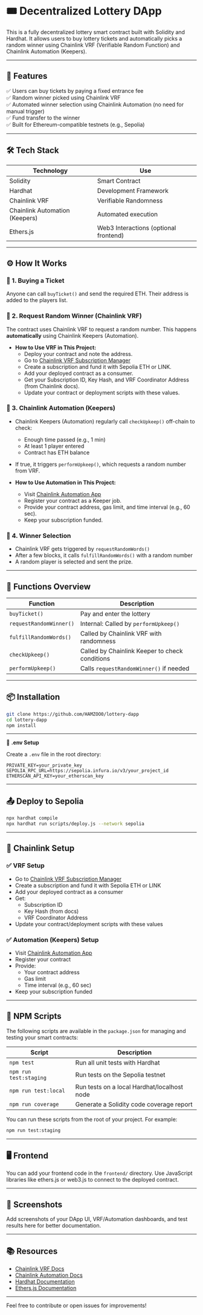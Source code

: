# 🎟️ Decentralized Lottery DApp

This is a fully decentralized lottery smart contract built with Solidity and Hardhat. It allows users to buy lottery tickets and automatically picks a random winner using Chainlink VRF (Verifiable Random Function) and Chainlink Automation (Keepers).

---

## 🚀 Features

✅ Users can buy tickets by paying a fixed entrance fee  
✅ Random winner picked using Chainlink VRF  
✅ Automated winner selection using Chainlink Automation (no need for manual trigger)  
✅ Fund transfer to the winner  
✅ Built for Ethereum-compatible testnets (e.g., Sepolia)

---

## 🛠 Tech Stack

| Technology | Use |
|------------|-----|
| Solidity   | Smart Contract |
| Hardhat    | Development Framework |
| Chainlink VRF | Verifiable Randomness |
| Chainlink Automation (Keepers) | Automated execution |
| Ethers.js  | Web3 Interactions (optional frontend) |

---

## ⚙️ How It Works

### 🎫 1. Buying a Ticket

Anyone can call `buyTicket()` and send the required ETH. Their address is added to the players list.

### 🎲 2. Request Random Winner (Chainlink VRF)

The contract uses Chainlink VRF to request a random number. This happens **automatically** using Chainlink Keepers (Automation).

- **How to Use VRF in This Project:**
  - Deploy your contract and note the address.
  - Go to [Chainlink VRF Subscription Manager](https://vrf.chain.link/sepolia)
  - Create a subscription and fund it with Sepolia ETH or LINK.
  - Add your deployed contract as a consumer.
  - Get your Subscription ID, Key Hash, and VRF Coordinator Address (from Chainlink docs).
  - Update your contract or deployment scripts with these values.

### 🤖 3. Chainlink Automation (Keepers)

- Chainlink Keepers (Automation) regularly call `checkUpkeep()` off-chain to check:
  - Enough time passed (e.g., 1 min)
  - At least 1 player entered
  - Contract has ETH balance
- If true, it triggers `performUpkeep()`, which requests a random number from VRF.

- **How to Use Automation in This Project:**
  - Visit [Chainlink Automation App](https://automation.chain.link/)
  - Register your contract as a Keeper job.
  - Provide your contract address, gas limit, and time interval (e.g., 60 sec).
  - Keep your subscription funded.

### 🎉 4. Winner Selection

- Chainlink VRF gets triggered by `requestRandomWords()`
- After a few blocks, it calls `fulfillRandomWords()` with a random number
- A random player is selected and sent the prize.

---

## 🧾 Functions Overview

| Function | Description |
|----------|-------------|
| `buyTicket()` | Pay and enter the lottery |
| `requestRandomWinner()` | Internal: Called by `performUpkeep()` |
| `fulfillRandomWords()` | Called by Chainlink VRF with randomness |
| `checkUpkeep()` | Called by Chainlink Keeper to check conditions |
| `performUpkeep()` | Calls `requestRandomWinner()` if needed |

---

## 📦 Installation

```bash
git clone https://github.com/HAMZOO0/lottery-dapp
cd lottery-dapp
npm install
```

---

🔐 **.env Setup**

Create a `.env` file in the root directory:

```
PRIVATE_KEY=your_private_key
SEPOLIA_RPC_URL=https://sepolia.infura.io/v3/your_project_id
ETHERSCAN_API_KEY=your_etherscan_key
```

---

## 📤 Deploy to Sepolia

```bash
npx hardhat compile
npx hardhat run scripts/deploy.js --network sepolia
```

---

## 🔗 Chainlink Setup

### ✅ VRF Setup

- Go to [Chainlink VRF Subscription Manager](https://vrf.chain.link/sepolia)
- Create a subscription and fund it with Sepolia ETH or LINK
- Add your deployed contract as a consumer
- Get:
  - Subscription ID
  - Key Hash (from docs)
  - VRF Coordinator Address
- Update your contract/deployment scripts with these values

### ✅ Automation (Keepers) Setup

- Visit [Chainlink Automation App](https://automation.chain.link/)
- Register your contract
- Provide:
  - Your contract address
  - Gas limit
  - Time interval (e.g., 60 sec)
- Keep your subscription funded

---

## 📜 NPM Scripts

The following scripts are available in the `package.json` for managing and testing your smart contracts:

| Script                 | Description                                 |
|------------------------|---------------------------------------------|
| `npm test`             | Run all unit tests with Hardhat              |
| `npm run test:staging` | Run tests on the Sepolia testnet             |
| `npm run test:local`   | Run tests on a local Hardhat/localhost node  |
| `npm run coverage`     | Generate a Solidity code coverage report     |

You can run these scripts from the root of your project. For example:

```bash
npm run test:staging
```

---

## 🖥️ Frontend

You can add your frontend code in the `frontend/` directory. Use JavaScript libraries like ethers.js or web3.js to connect to the deployed contract.

---

## 📸 Screenshots

Add screenshots of your DApp UI, VRF/Automation dashboards, and test results here for better documentation.

---

## 📚 Resources

- [Chainlink VRF Docs](https://docs.chain.link/vrf/v2/introduction/)
- [Chainlink Automation Docs](https://docs.chain.link/chainlink-automation/introduction/)
- [Hardhat Documentation](https://hardhat.org/docs)
- [Ethers.js Documentation](https://docs.ethers.org/)

---

Feel free to contribute or open issues for improvements!